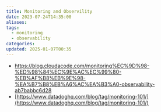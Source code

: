 ```yaml
---
title: Monitoring and Observility
date: 2023-07-24T14:35:00
aliases: 
tags:
  - monitoring
  - observability
categories: 
updated: 2025-01-07T00:35
---
```


- https://blog.cloudacode.com/monitoring%EC%9D%98-%ED%98%84%EC%9E%AC%EC%99%80-%EB%AF%B8%EB%9E%98-%EA%B7%B8%EB%A6%AC%EA%B3%A0-observability-ab7babbc6d28
- [https://www.datadoghq.com/blog/tag/monitoring-101/](https://www.datadoghq.com/blog/tag/monitoring-101/)
